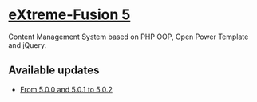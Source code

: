 [eXtreme-Fusion 5](http://extreme-fusion.org/)
==================
Content Management System based on PHP OOP, Open Power Template and jQuery.

Available updates
-----------------
- [From 5.0.0 and 5.0.1 to 5.0.2](https://github.com/extreme-fusion/EF5-updates/archive/eXtreme-Fusion_5.0.2_Update.zip)
